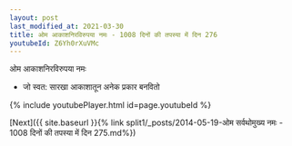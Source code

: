 ```yaml
---
layout: post
last_modified_at: 2021-03-30
title: ओम आकाशनिरविरुपया नमः - 1008 दिनों की तपस्या में दिन 276
youtubeId: Z6Yh0rXuVMc
---
```

 
 
 ओम आकाशनिरविरुपया नमः  
 
 -  जो स्वत: सारखा आकाशातून अनेक प्रकार बनवितो 
 
  
 
  
 
 
 
 
 
 


{% include youtubePlayer.html id=page.youtubeId %}
 
[Next]({{ site.baseurl }}{% link  split1/_posts/2014-05-19-ओम सर्वथोमुख्य नमः - 1008 दिनों की तपस्या में दिन 275.md%})
 
